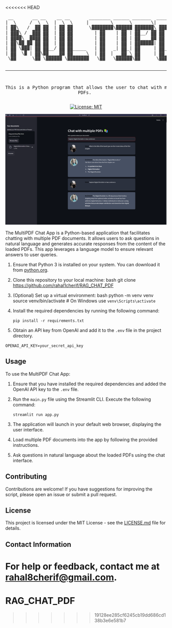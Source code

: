 <<<<<<< HEAD
<div align="center">
<pre>
 __       __ __    __ __       ________ ______ _______  _______  ________       ______  __    __  ______  ________ 
|  \     /  \  \  |  \  \     |        \      \       \|       \|        \     /      \|  \  |  \/      \|        \
| ▓▓\   /  ▓▓ ▓▓  | ▓▓ ▓▓      \▓▓▓▓▓▓▓▓\▓▓▓▓▓▓ ▓▓▓▓▓▓▓\ ▓▓▓▓▓▓▓\ ▓▓▓▓▓▓▓▓    |  ▓▓▓▓▓▓\ ▓▓  | ▓▓  ▓▓▓▓▓▓\\▓▓▓▓▓▓▓▓
| ▓▓▓\ /  ▓▓▓ ▓▓  | ▓▓ ▓▓        | ▓▓    | ▓▓ | ▓▓__/ ▓▓ ▓▓  | ▓▓ ▓▓__        | ▓▓   \▓▓ ▓▓__| ▓▓ ▓▓__| ▓▓  | ▓▓   
| ▓▓▓▓\  ▓▓▓▓ ▓▓  | ▓▓ ▓▓        | ▓▓    | ▓▓ | ▓▓    ▓▓ ▓▓  | ▓▓ ▓▓  \       | ▓▓     | ▓▓    ▓▓ ▓▓    ▓▓  | ▓▓   
| ▓▓\▓▓ ▓▓ ▓▓ ▓▓  | ▓▓ ▓▓        | ▓▓    | ▓▓ | ▓▓▓▓▓▓▓| ▓▓  | ▓▓ ▓▓▓▓▓       | ▓▓   __| ▓▓▓▓▓▓▓▓ ▓▓▓▓▓▓▓▓  | ▓▓   
| ▓▓ \▓▓▓| ▓▓ ▓▓__/ ▓▓ ▓▓_____   | ▓▓   _| ▓▓_| ▓▓     | ▓▓__/ ▓▓ ▓▓          | ▓▓__/  \ ▓▓  | ▓▓ ▓▓  | ▓▓  | ▓▓   
| ▓▓  \▓ | ▓▓\▓▓    ▓▓ ▓▓     \  | ▓▓  |   ▓▓ \ ▓▓     | ▓▓    ▓▓ ▓▓           \▓▓    ▓▓ ▓▓  | ▓▓ ▓▓  | ▓▓  | ▓▓   
 \▓▓      \▓▓ \▓▓▓▓▓▓ \▓▓▓▓▓▓▓▓   \▓▓   \▓▓▓▓▓▓\▓▓      \▓▓▓▓▓▓▓ \▓▓            \▓▓▓▓▓▓ \▓▓   \▓▓\▓▓   \▓▓   \▓▓   
                                                                                                                   
                                                                                                                   
                                                                                                            
                                                                       
---------------------------------------------------
This is a Python program that allows the user to chat with multiple PDFs.
</pre>

[![License: MIT](https://img.shields.io/badge/License-MIT-yellow.svg)](https://opensource.org/licenses/MIT)


![alt text](docs/How_it_works.png)





</div>

The MultiPDF Chat App is a Python-based application that facilitates chatting with multiple PDF documents. It allows users to ask questions in natural language and generates accurate responses from the content of the loaded PDFs. This app leverages a language model to ensure relevant answers to user queries.



1. Ensure that Python 3 is installed on your system. You can download it from [python.org](https://www.python.org/downloads/).

2. Clone this repository to your local machine:
bash
git clone https://github.com/rahal1cherif/RAG_CHAT_PDF

3. (Optional) Set up a virtual environment:
bash
python -m venv venv
source venv/bin/activate  # On Windows use `venv\Scripts\activate`
4. Install the required dependencies by running the following command:
   ```
   pip install -r requirements.txt
   ```

5. Obtain an API key from OpenAI and add it to the `.env` file in the project directory.
```commandline
OPENAI_API_KEY=your_secret_api_key
```


## Usage

To use the MultiPDF Chat App:

1. Ensure that you have installed the required dependencies and added the OpenAI API key to the `.env` file.

2. Run the `main.py` file using the Streamlit CLI. Execute the following command:
   ```
   streamlit run app.py
   ```

3. The application will launch in your default web browser, displaying the user interface.

4. Load multiple PDF documents into the app by following the provided instructions.

5. Ask questions in natural language about the loaded PDFs using the chat interface.


## Contributing

Contributions are welcome! If you have suggestions for improving the script, please open an issue or submit a pull request.

## License

This project is licensed under the MIT License - see the [LICENSE.md](LICENSE.md) file for details.


## Contact Information

For help or feedback, contact me at [rahal8cherif@gmail.com](mailto:rahal8cherif@gmail.com).
=======
# RAG_CHAT_PDF
>>>>>>> 19128ee285cf6245cb19dd686cd138b3e6e581b7
